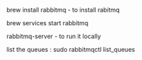 

brew install rabbitmq  - to install rabitmq

brew services start rabbitmq

rabbitmq-server   - to run it locally


list the queues : sudo rabbitmqctl list_queues